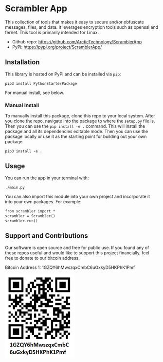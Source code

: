 # Scrambler App
This collection of tools that makes it easy to secure and/or obfuscate messages, files, and data. It leverages encryption tools such as openssl and fernet. This tool is primarily intended for Linux.
* Github repo: https://github.com/ArcticTechnology/ScramblerApp
* PyPi: https://pypi.org/project/ScramblerApp/

## Installation
This library is hosted on PyPi and can be installed via ```pip```:
```
pip3 install PythonStarterPackage
```
For manual install, see below.

### Manual Install
To manually install this package, clone this repo to your local system. After you clone the repo, navigate into the package to where the ```setup.py``` file is. Then you can use the ```pip install -e .``` command. This will install the package and all its dependencies editable mode. Then you can use the package locally or use it as the starting point for building out your own package.
```
pip3 install -e .
```

## Usage
You can run the app in your terminal with:
```
./main.py
```
You can also import this module into your own project and incorporate it into your own packages. For example:
```
from scrambler import *
scrambler = Scrambler()
scrambler.run()
```

## Support and Contributions
Our software is open source and free for public use. If you found any of these repos useful and would like to support this project financially, feel free to donate to our bitcoin address.

Bitcoin Address 1: 1GZQY6hMwszqxCmbC6uGxkyD5HKPhK1Pmf

![alt text](https://github.com/ArcticTechnology/BitcoinAddresses/blob/master/btcaddr1.png?raw=true)

